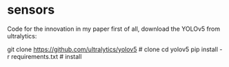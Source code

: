 # sensors
Code for the innovation in my paper
first of all, download the YOLOv5 from ultralytics:

git clone https://github.com/ultralytics/yolov5  # clone
cd yolov5
pip install -r requirements.txt  # install

